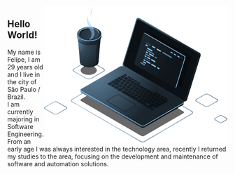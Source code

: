 <img src="https://raw.githubusercontent.com/FelipeBacelo/felipebacelo/master/FILES/COMPUTER.png" min-width="420px" max-width="420px" width="420px" align="right" alt="Computador">
<p align="left"> 
  <h2>Hello World!</h2>
    My name is Felipe, I am 29 years old and I live in the city of São Paulo / Brazil.<br>
    I am currently majoring in Software Engineering. From an early age I was always interested in the technology area, recently I returned my studies to the area, focusing on       the development and maintenance of software and automation solutions.
</p>
